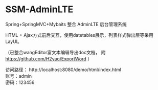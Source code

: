 # SSM-AdminLTE
Spring+SpringMVC+Mybaits 整合 AdminLTE 后台管理系统

HTML + Ajax方式前后交互，使用datetables展示，列表样式弹出层等采用 LayUI。

（已整合wangEditor富文本编辑导出doc文档， 附 https://github.com/H2yao/ExportWord ）

访问路径： http://localhost:8080/demo/html/index.html  
账号：admin  
密码：123456 
